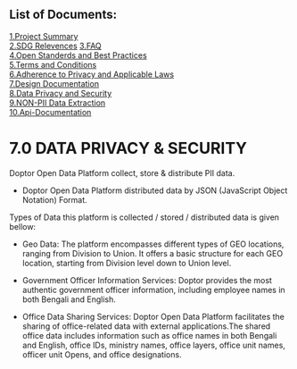 ## List of Documents:

  [1.Project Summary](https://github.com/Doptor-DPG/Doptor-OpenData/blob/master/documentation/1.0%20Project%20Summary.md)\
    [2.SDG Relevences](https://github.com/Doptor-DPG/Doptor-OpenData/blob/master/documentation/2.0%20SDG.md)
    [3.FAQ ](https://github.com/Doptor-DPG/Doptor-OpenData/blob/master/documentation/3.0%20FAQ.md)\
    [4.Open Standerds and Best Practices ](https://github.com/Doptor-DPG/Doptor-OpenData/blob/master/documentation/10.%20Open%20Standards%20%26%20Best%20Practices.md)\
    [5.Terms and Conditions](https://github.com/Doptor-DPG/Doptor-OpenData/blob/master/documentation/5.0%20Teerms%20and%20Condition.md)\
    [6.Adherence to Privacy and Applicable Laws ](https://github.com/Doptor-DPG/Doptor-OpenData/blob/master/documentation/6.0%20Adherence%20to%20Privacy%20and%20Applicable%20Laws.md)\
    [7.Design Documentation](https://github.com/Doptor-DPG/Doptor-OpenData/blob/master/documentation/7.0%20Do%20No%20Harm%20by%20Design.md)\
    [8.Data Privacy and Security](https://github.com/Doptor-DPG/Doptor-OpenData/blob/master/documentation/8.0%20Data%20Privacy%20and%20Security.md)\
    [9.NON-PII Data Extraction](https://github.com/Doptor-DPG/Doptor-OpenData/blob/master/documentation/9.0%20NON-PII%20Data%20Extraction.md)\
    [10.Api-Documentation](https://github.com/Doptor-DPG/Doptor-OpenData/tree/master/api-documentation)

# **7.0 DATA PRIVACY & SECURITY**

Doptor Open Data Platform collect, store & distribute PII data.

- Doptor Open Data Platform distributed data by JSON (JavaScript Object Notation) Format.

Types of Data this platform is collected / stored / distributed data is given bellow:

- Geo Data: The platform encompasses different types of GEO locations, ranging from Division to Union. It offers a basic structure for each GEO location, starting from Division level down to Union level.

- Government Officer Information Services: Doptor provides the most authentic government officer information, including employee names in both Bengali and English.

- Office Data Sharing Services: Doptor Open Data Platform facilitates the sharing of office-related data with external applications.The shared office data includes information such as office names in both Bengali and English, office IDs, ministry names, office layers, office unit names, officer unit Opens, and office designations.
